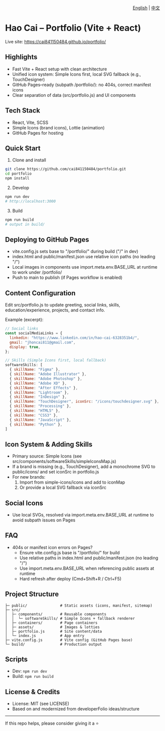 <div align="right"><a href="./README.md">English</a> | <a href="./README.zh.md">中文</a></div>

# Hao Cai – Portfolio (Vite + React)

Live site: https://cai841150484.github.io/portfolio/

## Highlights
- Fast Vite + React setup with clean architecture
- Unified icon system: Simple Icons first, local SVG fallback (e.g., TouchDesigner)
- GitHub Pages–ready (subpath /portfolio/): no 404s, correct manifest icons
- Clear separation of data (src/portfolio.js) and UI components

## Tech Stack
- React, Vite, SCSS
- Simple Icons (brand icons), Lottie (animation)
- GitHub Pages for hosting

## Quick Start
1) Clone and install
```bash
git clone https://github.com/cai841150484/portfolio.git
cd portfolio
npm install
```
2) Develop
```bash
npm run dev
# http://localhost:3000
```
3) Build
```bash
npm run build
# output in build/
```

## Deploying to GitHub Pages
- vite.config.js sets base to "/portfolio/" during build ("/" in dev)
- index.html and public/manifest.json use relative icon paths (no leading "/")
- Local images in components use import.meta.env.BASE_URL at runtime to work under /portfolio/
- Push to main to publish (if Pages workflow is enabled)

## Content Configuration
Edit src/portfolio.js to update greeting, social links, skills, education/experience, projects, and contact info.

Example (excerpt):
```js
// Social links
const socialMediaLinks = {
  linkedin: "https://www.linkedin.com/in/hao-cai-6328351b4/",
  gmail: "jhoncai811@gmail.com",
  display: true,
};

// Skills (Simple Icons first, local fallback)
softwareSkills: [
  { skillName: "Figma" },
  { skillName: "Adobe Illustrator" },
  { skillName: "Adobe Photoshop" },
  { skillName: "Adobe XD" },
  { skillName: "After Effects" },
  { skillName: "Lightroom" },
  { skillName: "InDesign" },
  { skillName: "TouchDesigner", iconSrc: "/icons/touchdesigner.svg" },
  { skillName: "Processing" },
  { skillName: "HTML5" },
  { skillName: "CSS3" },
  { skillName: "JavaScript" },
  { skillName: "Python" },
]
```

## Icon System & Adding Skills
- Primary source: Simple Icons (see src/components/softwareSkills/simpleIconsMap.js)
- If a brand is missing (e.g., TouchDesigner), add a monochrome SVG to public/icons/ and set iconSrc in portfolio.js
- For new brands:
  1) Import from simple-icons/icons and add to iconMap
  2) Or provide a local SVG fallback via iconSrc

## Social Icons
- Use local SVGs, resolved via import.meta.env.BASE_URL at runtime to avoid subpath issues on Pages

## FAQ
- 404s or manifest icon errors on Pages?
  - Ensure vite.config.js base is "/portfolio/" for build
  - Use relative paths in index.html and public/manifest.json (no leading "/")
  - Use import.meta.env.BASE_URL when referencing public assets at runtime
  - Hard refresh after deploy (Cmd+Shift+R / Ctrl+F5)

## Project Structure
```
├─ public/               # Static assets (icons, manifest, sitemap)
├─ src/
│  ├─ components/        # Reusable components
│  │  └─ softwareSkills/ # Simple Icons + fallback renderer
│  ├─ containers/        # Page containers
│  ├─ assets/            # Images & lotties
│  ├─ portfolio.js       # Site content/data
│  └─ index.js           # App entry
├─ vite.config.js        # Vite config (GitHub Pages base)
└─ build/                # Production output
```

## Scripts
- Dev: `npm run dev`
- Build: `npm run build`

## License & Credits
- License: MIT (see LICENSE)
- Based on and modernized from developerFolio ideas/structure

---
If this repo helps, please consider giving it a ⭐️


